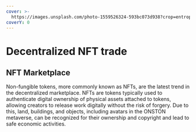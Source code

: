 ```yaml
---
cover: >-
  https://images.unsplash.com/photo-1559526324-593bc073d938?crop=entropy&cs=srgb&fm=jpg&ixid=MnwxOTcwMjR8MHwxfHNlYXJjaHw3fHx0cmFkZXxlbnwwfHx8fDE2MzkyNTExOTk&ixlib=rb-1.2.1&q=85
coverY: 0
---
```


# Decentralized NFT trade

## NFT Marketplace

Non-fungible tokens, more commonly known as NFTs, are the latest trend in the decentralized marketplace. NFTs are tokens typically used to authenticate digital ownership of physical assets attached to tokens, allowing creators to release work digitally without the risk of forgery. Due to this, land, buildings, and objects, including avatars in the ONSTON metaverse, can be recognized for their ownership and copyright and lead to safe economic activities.
